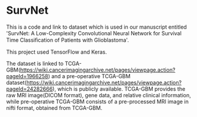 # SurvNet
This is a code and link to dataset which is used in our manuscript entitled 'SurvNet: A Low-Complexity Convolutional Neural Network for Survival Time Classiﬁcation of Patients with Glioblastoma'.

This project used TensorFlow and Keras.

The dataset is linked to TCGA-GBM(https://wiki.cancerimagingarchive.net/pages/viewpage.action?pageId=1966258) and a pre-operative TCGA-GBM dataset(https://wiki.cancerimagingarchive.net/pages/viewpage.action?pageId=24282666), which is publicly available. TCGA-GBM provides the raw MRI image(DICOM format), gene data, and relative clinical information, while pre-operative TCGA-GBM consists of a pre-processed MRI image in nifti format, obtained from TCGA-GBM.
